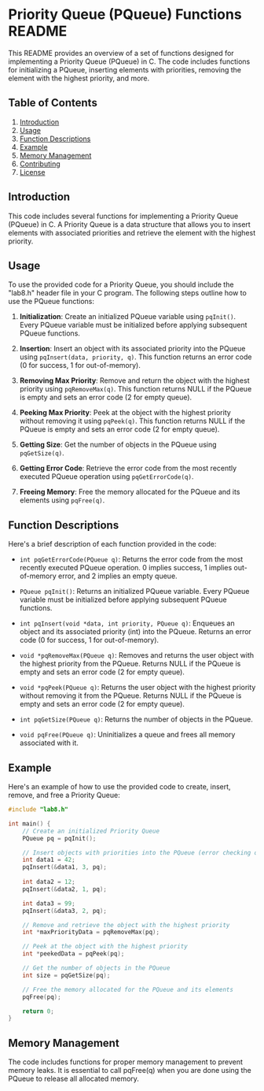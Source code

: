 # Priority Queue (PQueue) Functions README

This README provides an overview of a set of functions designed for implementing a Priority Queue (PQueue) in C. The code includes functions for initializing a PQueue, inserting elements with priorities, removing the element with the highest priority, and more.

## Table of Contents

1. [Introduction](#introduction)
2. [Usage](#usage)
3. [Function Descriptions](#function-descriptions)
4. [Example](#example)
5. [Memory Management](#memory-management)
6. [Contributing](#contributing)
7. [License](#license)

## Introduction

This code includes several functions for implementing a Priority Queue (PQueue) in C. A Priority Queue is a data structure that allows you to insert elements with associated priorities and retrieve the element with the highest priority.

## Usage

To use the provided code for a Priority Queue, you should include the "lab8.h" header file in your C program. The following steps outline how to use the PQueue functions:

1. **Initialization**: Create an initialized PQueue variable using `pqInit()`. Every PQueue variable must be initialized before applying subsequent PQueue functions.

2. **Insertion**: Insert an object with its associated priority into the PQueue using `pqInsert(data, priority, q)`. This function returns an error code (0 for success, 1 for out-of-memory).

3. **Removing Max Priority**: Remove and return the object with the highest priority using `pqRemoveMax(q)`. This function returns NULL if the PQueue is empty and sets an error code (2 for empty queue).

4. **Peeking Max Priority**: Peek at the object with the highest priority without removing it using `pqPeek(q)`. This function returns NULL if the PQueue is empty and sets an error code (2 for empty queue).

5. **Getting Size**: Get the number of objects in the PQueue using `pqGetSize(q)`.

6. **Getting Error Code**: Retrieve the error code from the most recently executed PQueue operation using `pqGetErrorCode(q)`.

7. **Freeing Memory**: Free the memory allocated for the PQueue and its elements using `pqFree(q)`.

## Function Descriptions

Here's a brief description of each function provided in the code:

- `int pqGetErrorCode(PQueue q)`: Returns the error code from the most recently executed PQueue operation. 0 implies success, 1 implies out-of-memory error, and 2 implies an empty queue.

- `PQueue pqInit()`: Returns an initialized PQueue variable. Every PQueue variable must be initialized before applying subsequent PQueue functions.

- `int pqInsert(void *data, int priority, PQueue q)`: Enqueues an object and its associated priority (int) into the PQueue. Returns an error code (0 for success, 1 for out-of-memory).

- `void *pqRemoveMax(PQueue q)`: Removes and returns the user object with the highest priority from the PQueue. Returns NULL if the PQueue is empty and sets an error code (2 for empty queue).

- `void *pqPeek(PQueue q)`: Returns the user object with the highest priority without removing it from the PQueue. Returns NULL if the PQueue is empty and sets an error code (2 for empty queue).

- `int pqGetSize(PQueue q)`: Returns the number of objects in the PQueue.

- `void pqFree(PQueue q)`: Uninitializes a queue and frees all memory associated with it.

## Example

Here's an example of how to use the provided code to create, insert, remove, and free a Priority Queue:

```c
#include "lab8.h"

int main() {
    // Create an initialized Priority Queue
    PQueue pq = pqInit();

    // Insert objects with priorities into the PQueue (error checking omitted for brevity)
    int data1 = 42;
    pqInsert(&data1, 3, pq);
    
    int data2 = 12;
    pqInsert(&data2, 1, pq);

    int data3 = 99;
    pqInsert(&data3, 2, pq);

    // Remove and retrieve the object with the highest priority
    int *maxPriorityData = pqRemoveMax(pq);

    // Peek at the object with the highest priority
    int *peekedData = pqPeek(pq);

    // Get the number of objects in the PQueue
    int size = pqGetSize(pq);

    // Free the memory allocated for the PQueue and its elements
    pqFree(pq);

    return 0;
}

```

## Memory Management

The code includes functions for proper memory management to prevent memory leaks. It is essential to call pqFree(q) when you are done using the PQueue to release all allocated memory.